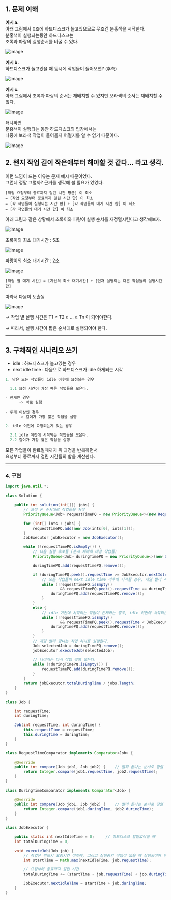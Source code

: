 ## 1. 문제 이해
  **예시 a.**  
  아래 그림에서 0초에 하드디스크가 놀고있으므로 무조건 분홍색을 시작한다.  
  분홍색이 실행되는동안 하드디스크는  
  초록과 파랑의 실행순서를 바꿀 수 있다.  
    
  ![image](https://user-images.githubusercontent.com/28949340/137627675-8ffbc218-cea9-459f-a85f-786a84a06aa8.png)
    
  **예시 b.**  
  하드디스크가 놀고있을 때 동시에 작업들이 들어오면? (추측)  
    
  ![image](https://user-images.githubusercontent.com/28949340/137627742-b3a38e5b-92c2-4275-a4f5-5d5c6f21cfc2.png)
    
  
  **예시 c.**  
  아래 그림에서 초록과 파랑의 순서는 재배치할 수 있지만
  보라색의 순서는 재배치할 수 없다.
    
  ![image](https://user-images.githubusercontent.com/28949340/137627771-b99e1302-e587-470c-a96b-7789ec4d4410.png)
    
  왜냐하면  
  분홍색이 실행되는 동안 하드디스크의 입장에서는  
  나중에 보라색 작업이 들어올지 어떨지를 알 수 없기 때문이다.  
    
  ![image](https://user-images.githubusercontent.com/28949340/137627788-cd46201c-4ccd-4dc3-8885-62939c7ef910.png)
    
## 2. 왠지 작업 길이 작은애부터 해야할 것 같다... 라고 생각.
이런 느낌이 드는 이유는 문제 예시 때문이었다.  
그런데 정말 그럴까? 근거를 생각해 볼 필요가 있었다.  
  
```
[작업 요청부터 종료까지 걸린 시간 평균] 이 최소  
= [작업 요청부터 종료까지 걸린 시간 합] 이 최소  
= [각 작업들이 실행되는 시간 합] + [각 작업들의 대기 시간 합] 이 최소  
= [각 작업들의 대기 시간 합] 이 최소  
```

아래 그림과 같은 상황에서 초록이와 파랑이 실행 순서를 재정렬시킨다고 생각해보자.

![image](https://user-images.githubusercontent.com/28949340/137627863-d4ee7508-ba12-45d4-bc7a-730673b6f722.png)

초록이의 최소 대기시간 : 5초

![image](https://user-images.githubusercontent.com/28949340/137627866-f04dbaad-1604-45c2-b85e-e273c004c2c1.png)

파랑이의 최소 대기시간 : 2초

![image](https://user-images.githubusercontent.com/28949340/137627871-899139d0-6ca6-4573-b867-70e3387d7d0d.png)

```[작업 별 대기 시간] = [자신의 최소 대기시간] + [먼저 실행되는 다른 작업들의 실행시간 합]```

따라서 다음이 도출됨

![image](https://user-images.githubusercontent.com/28949340/137627898-844b2b73-a88e-4a88-9703-c811abe854ca.png)

→ 작업 별 실행 시간은 T1 ≥ T2 ≥ ... ≥ Tn 이 되어야한다.

→ 따라서, 실행 시간이 짧은 순서대로 실행되어야 한다.

---

## 3. 구체적인 시나리오 쓰기


- idle : 하드디스크가 놀고있는 경우
- next idle time : 다음으로 하드디스크가 idle 하게되는 시각

```java
1. 남은 모든 작업들이 idle 이후에 요청되는 경우

  1.1 요청 시간이 가장 빠른 작업들을 모은다.

- 한개인 경우
      -> 바로 실행
      
- 두개 이상인 경우
      -> 길이가 가장 짧은 작업을 실행

2. idle 이전에 요청되는게 있는 경우

  2.1 idle 이전에 시작되는 작업들을 모은다.
  2.2 길이가 가장 짧은 작업을 실행
```

모든 작업들이 완료될때까지 위 과정을 반복하면서  
요청부터 종료까지 걸린 시간들의 합을 계산한다.  

---
    
### 4. 구현
```java
import java.util.*;

class Solution {

    public int solution(int[][] jobs) {
        // 요청 온 순서대로 작업들을 저장
        PriorityQueue<Job> requestTimePQ = new PriorityQueue<>(new RequestTimeComparator());

        for (int[] ints : jobs) {
            requestTimePQ.add(new Job(ints[0], ints[1]));
        }
        JobExecutor jobExecutor = new JobExecutor();

        while (!requestTimePQ.isEmpty()) {
            // 다음 실행 후보들 (순서 재배치 대상 작업들)
            PriorityQueue<Job> duringTimePQ = new PriorityQueue<>(new DuringTimeComparator());

            duringTimePQ.add(requestTimePQ.remove());

            if (duringTimePQ.peek().requestTime >= JobExecutor.nextIdleTime) {
                // 모든 작업들이 next idle time 이후에 시작될 경우, 제일 빨리 시작되는 작업들을 next jobs 에 넣는다.
                while (!requestTimePQ.isEmpty()
                        && requestTimePQ.peek().requestTime == duringTimePQ.peek().requestTime) {
                    duringTimePQ.add(requestTimePQ.remove());
                }
            }
            else {
                // idle 이전에 시작되는 작업이 존재하는 경우, idle 이전에 시작되는 작업들을 next jobs 에 넣는다.
                while (!requestTimePQ.isEmpty()
                        && requestTimePQ.peek().requestTime < JobExecutor.nextIdleTime) {
                    duringTimePQ.add(requestTimePQ.remove());
                }
            }
            // 제일 빨리 끝나는 작업 하나를 실행한다.
            Job selectedJob = duringTimePQ.remove();
            jobExecutor.executeJob(selectedJob);

            // 나머지는 다시 작업 큐에 넣는다.
            while (!duringTimePQ.isEmpty()) {
                requestTimePQ.add(duringTimePQ.remove());
            }
        }
        return jobExecutor.totalDuringTime / jobs.length;
    }
}

class Job {

    int requestTime;
    int duringTime;

    Job(int requestTime, int duringTime) {
        this.requestTime = requestTime;
        this.duringTime = duringTime;
    }
}

class RequestTimeComparator implements Comparator<Job> {

    @Override
    public int compare(Job job1, Job job2) {    // 빨리 끝나는 순서로 정렬
        return Integer.compare(job1.requestTime, job2.requestTime);
    }
}

class DuringTimeComparator implements Comparator<Job> {

    @Override
    public int compare(Job job1, Job job2) {    // 빨리 끝나는 순서로 정렬
        return Integer.compare(job1.duringTime, job2.duringTime);
    }
}

class JobExecutor {

    public static int nextIdleTime = 0;     // 하드디스크 할일없어질 때
    int totalDuringTime = 0;

    void executeJob(Job job) {
        // 작업은 반드시 요청시간 이후에, 그리고 실행중인 작업이 없을 때 실행되어야 한다.
        int startTime = Math.max(nextIdleTime, job.requestTime);

        // 요청부터 종료까지 걸린 시간
        totalDuringTime += (startTime - job.requestTime) + job.duringTime;

        JobExecutor.nextIdleTime = startTime + job.duringTime;
    }
}
```
